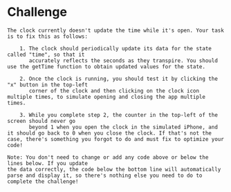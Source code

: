 # Challenge 
    
    The clock currently doesn't update the time while it's open. Your task is to fix this as follows:
      
        1. The clock should periodically update its data for the state called "time", so that it 
           accurately reflects the seconds as they transpire. You should use the getTime function to obtain updated values for the state. 
        
        2. Once the clock is running, you should test it by clicking the "x" button in the top-left 
           corner of the clock and then clicking on the clock icon multiple times, to simulate opening and closing the app multiple times. 
        
        3. While you complete step 2, the counter in the top-left of the screen should never go 
           beyond 1 when you open the clock in the simulated iPhone, and it should go back to 0 when you close the clock. If that's not the case, there's something you forgot to do and must fix to optimize your code! 
        
    Note: You don't need to change or add any code above or below the lines below. If you update 
    the data correctly, the code below the bottom line will automatically parse and display it, so there's nothing else you need to do to complete the challenge! 